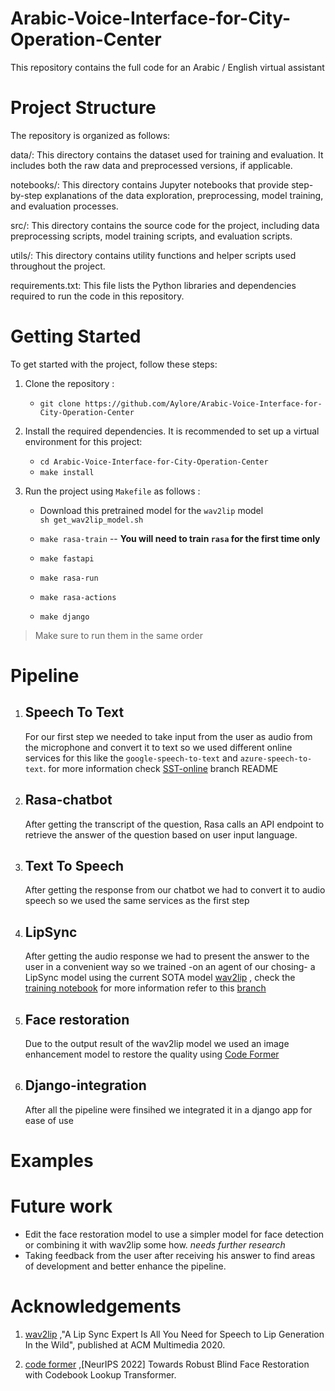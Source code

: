 # Arabic-Voice-Interface-for-City-Operation-Center

This repository contains the full code for an Arabic / English  virtual assistant 

# Project Structure

The repository is organized as follows:

data/: This directory contains the dataset used for training and evaluation. It includes both the raw data and preprocessed versions, if applicable.

notebooks/: This directory contains Jupyter notebooks that provide step-by-step explanations of the data exploration, preprocessing, model training, and evaluation processes.

src/: This directory contains the source code for the project, including data preprocessing scripts, model training scripts, and evaluation scripts.

utils/: This directory contains utility functions and helper scripts used throughout the project.

requirements.txt: This file lists the Python libraries and dependencies required to run the code in this repository.

# Getting Started

To get started with the project, follow these steps:

1. Clone the repository : 
    * `git clone https://github.com/Aylore/Arabic-Voice-Interface-for-City-Operation-Center`

2. Install the required dependencies. It is recommended to set up a virtual environment for this project:

    * `cd Arabic-Voice-Interface-for-City-Operation-Center`
    * `make install`


3. Run the project using `Makefile` as follows :
    * Download this pretrained model for the `wav2lip` model<br> `sh get_wav2lip_model.sh`


    * `make rasa-train`  -- **You will need to train `rasa` for the first time only**
    * `make fastapi`
    * `make rasa-run`
    * `make rasa-actions`
    * `make django`

> Make sure to run them in the same order

# Pipeline

1. ## Speech To Text 
    For our first step we needed to take input from the user as audio from the microphone and convert it to text so we used different online services for this like the `google-speech-to-text` and `azure-speech-to-text`.
    for more information check [SST-online](https://github.com/Aylore/Arabic-Voice-Interface-for-City-Operation-Center/tree/STT-online)  branch README


2. ## Rasa-chatbot
    After getting the transcript of the question, Rasa calls an API endpoint to retrieve the answer of the question based on user input language.


3. ## Text To Speech
    After getting the response from our chatbot we had to convert it to audio speech so we used the same services as the first step



4. ## LipSync
    After getting the audio response we had to present the answer to the user in a convenient way so we trained -on an agent of our chosing- a LipSync model using the current SOTA model [wav2lip](https://github.com/Rudrabha/Wav2Lip) , check the [training notebook](notebooks/AE_Expert_Discriminator.ipynb)
    for more information refer to this [branch](https://github.com/Aylore/Arabic-Voice-Interface-for-City-Operation-Center/tree/wav2lip)


5. ## Face restoration
    Due to the output result of the wav2lip model we used an image enhancement model to restore the quality using [Code Former](https://github.com/sczhou/CodeFormer)



6. ## Django-integration
    After all the pipeline were finsihed we integrated it in a django app for ease of use 




# Examples







# Future work
* Edit the face restoration model to use a simpler model for face detection or combining it with wav2lip some how.  *needs further research*
* Taking feedback from the user after receiving his answer to find areas of development and better enhance the pipeline.


# Acknowledgements
1. [wav2lip](https://github.com/Rudrabha/Wav2Lip) ,"A Lip Sync Expert Is All You Need for Speech to Lip Generation In the Wild", published at ACM Multimedia 2020.

2. [code former](https://github.com/sczhou/CodeFormer) ,[NeurIPS 2022] Towards Robust Blind Face Restoration with Codebook Lookup Transformer.